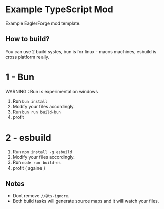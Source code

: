 # Example TypeScript Mod
Example EaglerForge mod template.

## How to build?
You can use 2 build systes, bun is for linux - macos machines, esbuild is cross platform really.
# 1 - Bun 
WARNING : Bun is experimental on windows

1. Run `bun install`
2. Modify your files accordingly.
3. Run `bun run build-bun`
4. profit
# 2 - esbuild
1. Run `npm install -g esbuild`
2. Modify your files accordingly.
3. Run `node run build-es`
4. profit ( againe )
## Notes
- Dont remove `//@ts-ignore`.
- Both build tasks will generate source maps and it will watch your files.